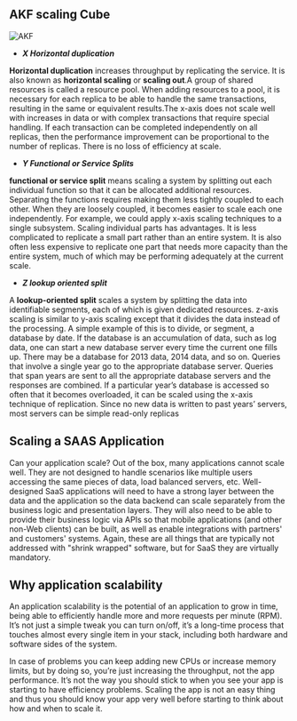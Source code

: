 ## AKF scaling Cube






![AKF](https://ranjithabalaraman.files.wordpress.com/2014/10/scaledb.png?raw=true)







- ***X Horizontal duplication***

**Horizontal duplication** increases throughput by replicating the service. It is also known as **horizontal
scaling** or **scaling out**.A group of shared resources is called a resource pool. When adding resources to a pool, it is
necessary for each replica to be able to handle the same transactions, resulting in the same or equivalent
results.The x-axis does not scale well with increases in data or with complex transactions that require special
handling. If each transaction can be completed independently on all replicas, then the performance
improvement can be proportional to the number of replicas. There is no loss of efficiency at scale.

- ***Y Functional or Service Splits***

 **functional or service split** means scaling a system by splitting out each individual function so that it
can be allocated additional resources.
Separating the functions requires making them less tightly coupled to each other. When they are
loosely coupled, it becomes easier to scale each one independently. For example, we could apply x-axis
scaling techniques to a single subsystem. Scaling individual parts has advantages. It is less complicated
to replicate a small part rather than an entire system. It is also often less expensive to replicate one part
that needs more capacity than the entire system, much of which may be performing adequately at the
current scale.

- ***Z lookup oriented split***

A **lookup-oriented split** scales a system by splitting the data into identifiable segments, each of which
is given dedicated resources. z-axis scaling is similar to y-axis scaling except that it divides the data
instead of the processing.
A simple example of this is to divide, or segment, a database by date. If the database is an
accumulation of data, such as log data, one can start a new database server every time the current one
fills up. There may be a database for 2013 data, 2014 data, and so on. Queries that involve a single year
go to the appropriate database server. Queries that span years are sent to all the appropriate database
servers and the responses are combined. If a particular year’s database is accessed so often that it
becomes overloaded, it can be scaled using the x-axis technique of replication. Since no new data is
written to past years’ servers, most servers can be simple read-only replicas


## Scaling a SAAS Application


Can your application scale? Out of the box, many applications cannot scale well. They are not designed to handle scenarios like multiple users accessing the same pieces of data, load balanced servers, etc. Well-designed SaaS applications will need to have a strong layer between the data and the application so the data backend can scale separately from the business logic and presentation layers. They will also need to be able to provide their business logic via APIs so that mobile applications (and other non-Web clients) can be built, as well as enable integrations with partners' and customers' systems. Again, these are all things that are typically not addressed with "shrink wrapped" software, but for SaaS they are virtually mandatory.

## Why application scalability

An application scalability is the potential of an application to grow in time, being able to efficiently handle more and more requests per minute (RPM). It’s not just a simple tweak you can turn on/off, it’s a long-time process that touches almost every single item in your stack, including both hardware and software sides of the system.

In case of problems you can keep adding new CPUs or increase memory limits, but by doing so, you’re just increasing the throughput, not the app performance. It’s not the way you should stick to when you see your app is starting to have efficiency problems. Scaling the app is not an easy thing and thus you should know your app very well before starting to think about how and when to scale it.




